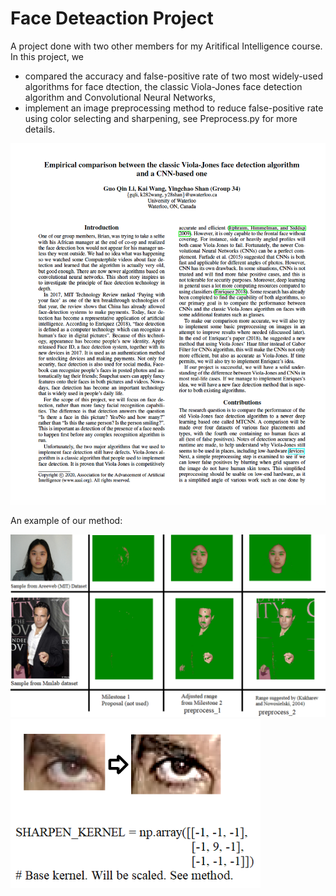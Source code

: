 # Face Deteaction Project
A project done with two other members for my Aritifical Intelligence course.
In this project, we 
* compared the accuracy and false-positive rate of two most widely-used algorithms for face dtection, the classic Viola-Jones face detection algorithm and Convolutional Neural Networks,
* implement an image preprocessing method to reduce false-positive rate using color selecting and sharpening, see Preprocess.py for more details.

<img src="/images/preview.png" alt="drawing" width="700"/>

An example of our method:

<img src="/images/7.png" alt="drawing" width="600"/>
<img src="/images/9.png" alt="drawing" width="400"/>

